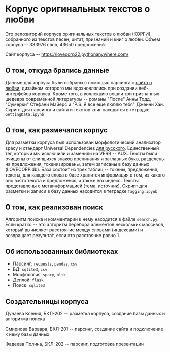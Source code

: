 # Корпус оригинальных текстов о любви
Это репозиторий корпуса оригинальных текстов о любви (КОРГИ), собранного из текстов песен, цитат, признаний и книг о любви. Объем корпуса -- 333976 слов, 43650 предложений. 


Сайт корпуса -- https://lovecorp22.pythonanywhere.com/

## О том, откуда брались данные
Данные для корпуса были собраны с помощью парсинга с [сайта о любви](https://skynight.ru/), дизайном которого мы вдохновлялись при создании веб-интерфейса корпуса. Кроме того, в коллекцию вошли три признанных шедевра современной литературы -- романы "После" Анны Тодд, "Сумерки" Стефани Майерс и "P.S. Я все еще люблю тебя" Дженни Хан. Скрипт для парсинга и сайта и текстов книг находится в тетрадке ``GettingData.ipynb``


## О том, как размечался корпус
Для разметки корпуса был использован морфологический анализатор spacy и стандарт Universal Dependencies [для русского](https://github.com/olesar/ruUD/blob/master/conversion/RussianUD_XPOSlist.md). Единственный тег, который мы исключили и заменили на VERB -- AUX. Тексты были очищены от слипшихся знаков препинания и заглавных букв, разделены на предложения, токенизированы, затем записаны в базу данных (LOVECORP.db). База состоит из трех таблиц -- токены, предложения, тексты, для каждого слова в базе хранится информация о том, из какого оно взято текста и предложения, а также его индекс. Тексты представлены с метаинформацией (тема, источник). Скрипт для разметки и записи в базу данных находится в тетрадке ``Tagging.ipynb``

## О том, как реализован поиск
Алгоритм поиска и комментарии к нему находится в файле ``search.py``. Если кратко -- это алгоритм перебора элементов нескольких массивов, который вычисляет расстояние между словами (индексами) и возвращает результат, если это расстояние равно 1.

## Об использованных библиотеках
* Парсинг: ``requests``, ``pandas``, ``csv``
* БД: ``sqlite3``, ``csv``
* Морфология: ``spacy``, ``nltk``
* Деплой: ``flask``
* Поиск: ``sqlite3``

## Создательницы корпуса
Дунаева Ксения, БКЛ-202 -- разметка корпуса, создание базы данных и алгоритма поиска


Смирнова Варвара, БКЛ-201 -- парсинг, создание сайта и подключение к нему базы данных


Фадеева Полина, БКЛ-202 -- парсинг, подготовка презентации
